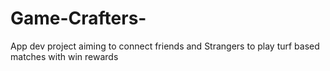 # Game-Crafters-
App dev project aiming to connect friends and Strangers to play turf based matches with win rewards 
